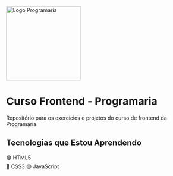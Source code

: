 

<img src="public/images/logo-programaria.png" width="200" alt="Logo Programaria">

# Curso Frontend - Programaria

Repositório para os exercícios e projetos do curso de frontend da Programaria.

## Tecnologias que Estou Aprendendo
🟢 HTML5  
🔵 CSS3 
🟡 JavaScript
